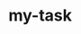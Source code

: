 # my-task
<!-- not using js becoz it may required api for razor pay other than all thing sshouls be done
 -->